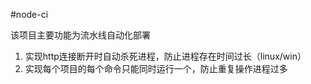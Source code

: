 #node-ci

<p>该项目主要功能为流水线自动化部署</p>

1. 实现http连接断开时自动杀死进程，防止进程存在时间过长（linux/win）
2. 实现每个项目的每个命令只能同时运行一个，防止重复操作进程过多
